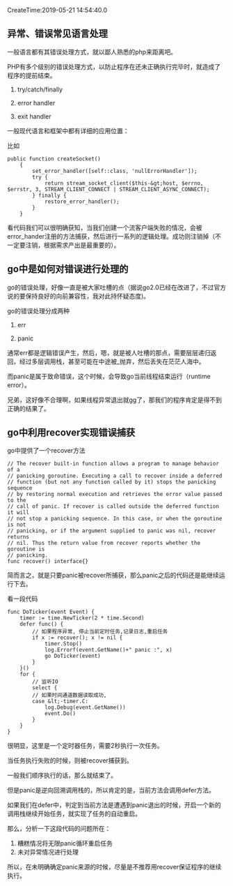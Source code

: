 CreateTime:2019-05-21 14:54:40.0

## 异常、错误常见语言处理

一般语言都有其错误处理方式，就以鄙人熟悉的php来距离吧。

PHP有多个级别的错误处理方式，以防止程序在还未正确执行完毕时，就造成了程序的提前结束。

1. try/catch/finally

2. error handler

3. exit handler

一般现代语言和框架中都有详细的应用位置：

比如
```
public function createSocket()
    {
        set_error_handler([self::class, 'nullErrorHandler']);
        try {
            return stream_socket_client($this-&gt;host, $errno, $errstr, 3, STREAM_CLIENT_CONNECT | STREAM_CLIENT_ASYNC_CONNECT);
        } finally {
            restore_error_handler();
        }
    }
```

看代码我们可以很明确获知，当我们创建一个流客户端失败的情况，会被error_hander注册的方法捕获，然后进行一系列的逻辑处理。成功则注销掉（不一定要注销，根据需求产出是最重要的）。

## go中是如何对错误进行处理的

go的错误处理，好像一直是被大家吐槽的点（据说go2.0已经在改进了，不过官方说的要保持良好的向前兼容性，我对此持怀疑态度)。

go的错误处理分成两种

1. err

2. panic

通常err都是逻辑错误产生，然后，嗯，就是被人吐槽的那点，需要层层递归返回，经过多层调用栈，甚至可能在中途被_抛弃，然后丢失在茫茫人海中。

而panic是属于致命错误，这个时候，会导致go当前线程结束运行（runtime error）。

兄弟，这好像不合理啊，如果线程异常退出就gg了，那我们的程序肯定是得不到正确的结果了。

## go中利用recover实现错误捕获

go中提供了一个recover方法

```
// The recover built-in function allows a program to manage behavior of a
// panicking goroutine. Executing a call to recover inside a deferred
// function (but not any function called by it) stops the panicking sequence
// by restoring normal execution and retrieves the error value passed to the
// call of panic. If recover is called outside the deferred function it will
// not stop a panicking sequence. In this case, or when the goroutine is not
// panicking, or if the argument supplied to panic was nil, recover returns
// nil. Thus the return value from recover reports whether the goroutine is
// panicking.
func recover() interface{}
```
简而言之，就是只要panic被recover所捕获，那么panic之后的代码还是能继续运行下去。

看一段代码

```
func DoTicker(event Event) {
    timer := time.NewTicker(2 * time.Second)
    defer func() {
        // 如果程序异常, 停止当前定时任务,记录日志,重启任务
        if x := recover(); x != nil {
            timer.Stop()
            log.Errorf(event.GetName()+" panic :", x)
            go DoTicker(event)
        }
    }()
    for {
        // 监听IO
        select {
        // 如果时间通道数据读取成功,
        case &lt;-timer.C:
            log.Debug(event.GetName())
            event.Do()
        }
    }
}
```

很明显，这里是一个定时器任务，需要2秒执行一次任务。

当任务执行失败的时候，则被recover捕获到。

一般我们顺序执行的话，那么就结束了。

但是panic是逆向回溯调用栈的，所以肯定的是，当前方法会调用defer方法。

如果我们在defer中，判定到当前方法是遭遇到panic退出的时候，开启一个新的调用栈继续开始任务，就实现了任务的自动重启。

那么，分析一下这段代码的问题所在：

1. 糟糕情况将无限panic循环重启任务
2. 未对异常情况进行处理

所以，在未明确确定panic来源的时候，尽量是不推荐用recover保证程序的继续执行。



